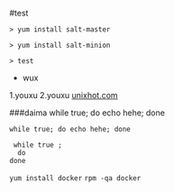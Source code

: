 #test
```
> yum install salt-master

> yum install salt-minion

> test
```
* wux

1.youxu
2.youxu
[unixhot.com](http://xuliangwei.com)

###daima
  while true;
	do echo hehe;
  done


`while true;
	do echo hehe;
done`

```
 while true ;
  do 
done
```

`yum install docker` `rpm -qa docker`



